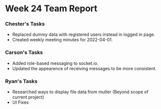 # Week 24 Team Report

### Chester's Tasks

- Replaced dummy data with registered users instead in logged in page.
- Created weekly meeting minutes for 2022-04-01.

### Carson's Tasks

- Added role-based messaging to socket.io.
- Updated the appearence of receiving messages to be more consistent.

### Ryan's Tasks

- Researched ways to display file data from multer (Beyond scope of current project)
- UI Fixes

